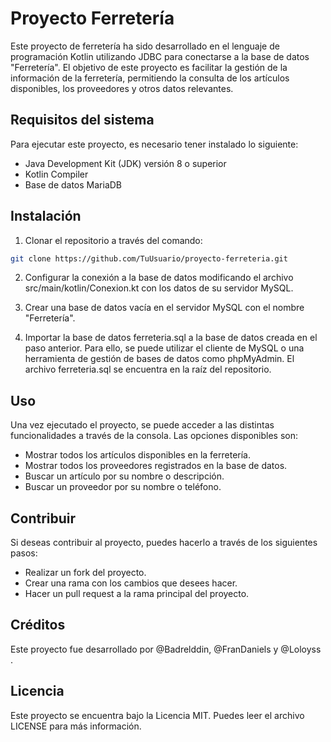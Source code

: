 # Proyecto Ferretería
Este proyecto de ferretería ha sido desarrollado en el lenguaje de programación Kotlin utilizando JDBC para conectarse a la base de datos "Ferretería". El objetivo de este proyecto es facilitar la gestión de la información de la ferretería, permitiendo la consulta de los artículos disponibles, los proveedores y otros datos relevantes.

## Requisitos del sistema
Para ejecutar este proyecto, es necesario tener instalado lo siguiente:

* Java Development Kit (JDK) versión 8 o superior
* Kotlin Compiler
* Base de datos MariaDB

## Instalación
1. Clonar el repositorio a través del comando:

```bash
git clone https://github.com/TuUsuario/proyecto-ferreteria.git
````
2. Configurar la conexión a la base de datos modificando el archivo src/main/kotlin/Conexion.kt con los datos de su servidor MySQL.

3. Crear una base de datos vacía en el servidor MySQL con el nombre "Ferretería".

4. Importar la base de datos ferreteria.sql a la base de datos creada en el paso anterior. Para ello, se puede utilizar el cliente de MySQL o una herramienta de gestión de bases de datos como phpMyAdmin. El archivo ferreteria.sql se encuentra en la raíz del repositorio.


## Uso

Una vez ejecutado el proyecto, se puede acceder a las distintas funcionalidades a través de la consola. Las opciones disponibles son:

* Mostrar todos los artículos disponibles en la ferretería.
* Mostrar todos los proveedores registrados en la base de datos.
* Buscar un artículo por su nombre o descripción.
* Buscar un proveedor por su nombre o teléfono.

## Contribuir

Si deseas contribuir al proyecto, puedes hacerlo a través de los siguientes pasos:

* Realizar un fork del proyecto.
* Crear una rama con los cambios que desees hacer.
* Hacer un pull request a la rama principal del proyecto.

## Créditos
Este proyecto fue desarrollado por @Badrelddin, @FranDaniels y @Loloyss .

## Licencia
Este proyecto se encuentra bajo la Licencia MIT. Puedes leer el archivo LICENSE para más información.
